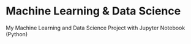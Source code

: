 # Machine Learning & Data Science
My Machine Learning and Data Science Project with Jupyter Notebook (Python)
